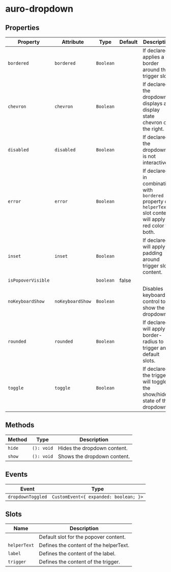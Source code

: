 # auro-dropdown

## Properties

| Property           | Attribute        | Type        | Default | Description                                      |
|--------------------|------------------|-------------|---------|--------------------------------------------------|
| `bordered`         | `bordered`       | ` Boolean ` |         | If declared, applies a border around the trigger slot. |
| `chevron`          | `chevron`        | ` Boolean ` |         | If declared, the dropdown displays an display state chevron on the right. |
| `disabled`         | `disabled`       | ` Boolean ` |         | If declared, the dropdown is not interactive.    |
| `error`            | `error`          | ` Boolean ` |         | If declared in combination with `bordered` property or `helperText` slot content, will apply red color to both. |
| `inset`            | `inset`          | ` Boolean ` |         | If declared, will apply padding around trigger slot content. |
| `isPopoverVisible` |                  | `boolean`   | false   |                                                  |
| `noKeyboardShow`   | `noKeyboardShow` | ` Boolean ` |         | Disables keyboard control to show the dropdown.  |
| `rounded`          | `rounded`        | ` Boolean ` |         | If declared, will apply border-radius to trigger and default slots. |
| `toggle`           | `toggle`         | ` Boolean ` |         | If declared, the trigger will toggle the show/hide state of the dropdown. |

## Methods

| Method | Type       | Description                 |
|--------|------------|-----------------------------|
| `hide` | `(): void` | Hides the dropdown content. |
| `show` | `(): void` | Shows the dropdown content. |

## Events

| Event             | Type                                  |
|-------------------|---------------------------------------|
| `dropdownToggled` | `CustomEvent<{ expanded: boolean; }>` |

## Slots

| Name         | Description                            |
|--------------|----------------------------------------|
|              | Default slot for the popover content.  |
| `helperText` | Defines the content of the helperText. |
| `label`      | Defines the content of the label.      |
| `trigger`    | Defines the content of the trigger.    |
